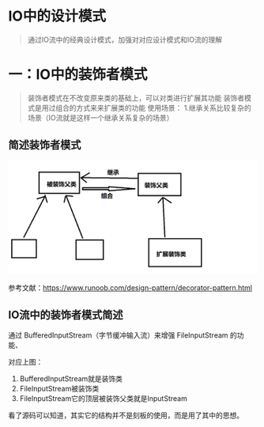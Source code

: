 # IO中的设计模式

> 通过IO流中的经典设计模式，加强对对应设计模式和IO流的理解




# 一：IO中的装饰者模式

> 装饰者模式在不改变原来类的基础上，可以对类进行扩展其功能
>装饰者模式是用过组合的方式来来扩展类的功能
>使用场景：
> 1.继承关系比较复杂的场景（IO流就是这样一个继承关系复杂的场景）


## 简述装饰者模式


![](./img/2023-05-16-12-25-53.png)

参考文献：https://www.runoob.com/design-pattern/decorator-pattern.html




## IO流中的装饰者模式简述
通过 BufferedInputStream（字节缓冲输入流）来增强 FileInputStream 的功能、

对应上图：
1. BufferedInputStream就是装饰类
2. FileInputStream被装饰类
3. FileInputStream它的顶层被装饰父类就是InputStream

看了源码可以知道，其实它的结构并不是刻板的使用，而是用了其中的思想。


